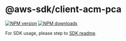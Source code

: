 # @aws-sdk/client-acm-pca

[![NPM version](https://img.shields.io/npm/v/@aws-sdk/client-acm-pca/beta.svg)](https://www.npmjs.com/package/@aws-sdk/client-acm-pca)
[![NPM downloads](https://img.shields.io/npm/dm/@aws-sdk/client-acm-pca.svg)](https://www.npmjs.com/package/@aws-sdk/client-acm-pca)

For SDK usage, please step to [SDK readme](https://github.com/aws/aws-sdk-js-v3).

